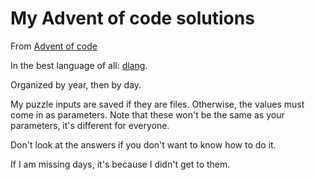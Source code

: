# My Advent of code solutions

From [Advent of code](https://adventofcode.com)

In the best language of all: [dlang](https://dlang.org).

Organized by year, then by day.

My puzzle inputs are saved if they are files. Otherwise, the values must come in as parameters. Note that these won't be the same as your parameters, it's different for everyone.

Don't look at the answers if you don't want to know how to do it.

If I am missing days, it's because I didn't get to them.
